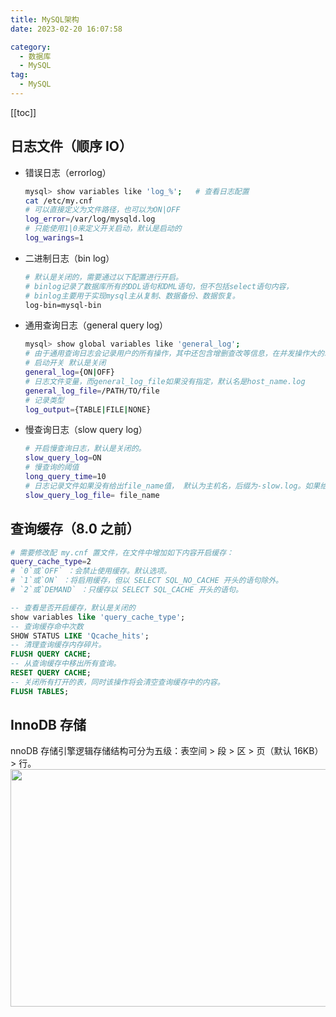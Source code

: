 ```yaml
---
title: MySQL架构
date: 2023-02-20 16:07:58

category: 
  - 数据库
  - MySQL
tag: 
  - MySQL
---
```


<!-- more -->

[[toc]]

## 日志文件（顺序 IO）

- 错误日志（errorlog）
  ```bash {4,6}
  mysql> show variables like 'log_%';   # 查看日志配置
  cat /etc/my.cnf
  # 可以直接定义为文件路径，也可以为ON|OFF
  log_error=/var/log/mysqld.log
  # 只能使用1|0来定义开关启动，默认是启动的
  log_warings=1
  ```
- 二进制日志（bin log）
  ```bash {4}
  # 默认是关闭的，需要通过以下配置进行开启。
  # binlog记录了数据库所有的DDL语句和DML语句，但不包括select语句内容，
  # binlog主要用于实现mysql主从复制、数据备份、数据恢复。
  log-bin=mysql-bin
  ```
- 通用查询日志（general query log）
  ```bash {4,6,8}
  mysql> show global variables like 'general_log';
  # 由于通用查询日志会记录用户的所有操作，其中还包含增删查改等信息，在并发操作大的环境下会性能，建议不要开启查询日志。
  # 启动开关 默认是关闭
  general_log={ON|OFF}
  # 日志文件变量，而general_log_file如果没有指定，默认名是host_name.log
  general_log_file=/PATH/TO/file
  # 记录类型
  log_output={TABLE|FILE|NONE}
  ```
- 慢查询日志（slow query log）
  ```bash {2,4,6}
  # 开启慢查询日志，默认是关闭的。
  slow_query_log=ON
  # 慢查询的阈值
  long_query_time=10
  # 日志记录文件如果没有给出file_name值， 默认为主机名，后缀为-slow.log。如果给出了文件名， 但不是绝对路径名，文件则写入数据目录。
  slow_query_log_file= file_name
  ```

## 查询缓存（8.0 之前）

```bash
# 需要修改配 my.cnf 置文件，在文件中增加如下内容开启缓存：
query_cache_type=2
# `0`或`OFF` ：会禁止使用缓存。默认选项。
# `1`或`ON` ：将启用缓存，但以 SELECT SQL_NO_CACHE 开头的语句除外。
# `2`或`DEMAND` ：只缓存以 SELECT SQL_CACHE 开头的语句。
```

```sql
-- 查看是否开启缓存，默认是关闭的
show variables like 'query_cache_type';
-- 查询缓存命中次数
SHOW STATUS LIKE 'Qcache_hits';
-- 清理查询缓存内存碎片。
FLUSH QUERY CACHE;
-- 从查询缓存中移出所有查询。
RESET QUERY CACHE;
-- 关闭所有打开的表，同时该操作将会清空查询缓存中的内容。
FLUSH TABLES;
```

## InnoDB 存储

nnoDB 存储引擎逻辑存储结构可分为五级：表空间 > 段 > 区 > 页（默认 16KB） > 行。
<img alt="" height="380" src="https://img-blog.csdn.net/20181011162805608?watermark/2/text/aHR0cHM6Ly9ibG9nLmNzZG4ubmV0L3NoZW5jaGFvaGFvMTIzMjE=/font/5a6L5L2T/fontsize/400/fill/I0JBQkFCMA==/dissolve/70" width="570">
